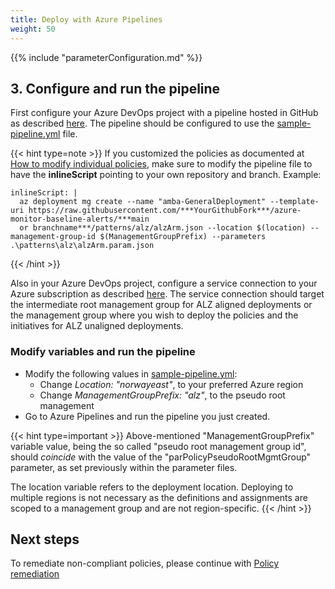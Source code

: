 ```yaml
---
title: Deploy with Azure Pipelines
weight: 50
---
```


{{% include "parameterConfiguration.md" %}}

## 3. Configure and run the pipeline

First configure your Azure DevOps project with a pipeline hosted in GitHub as described [here](https://learn.microsoft.com/en-us/azure/devops/pipelines/repos/github?view=azure-devops&tabs=yaml#access-to-github-repositories). The pipeline should be configured to use the [sample-pipeline.yml](https://github.com/Azure/azure-monitor-baseline-alerts/blob/main/patterns/alz/examples/sample-pipeline.yml) file.

{{< hint type=note >}}
If you customized the policies as documented at [How to modify individual policies](./Introduction-to-deploying-the-ALZ-Pattern.md#how-to-modify-individual-policies), make sure to modify the pipeline file to have the **inlineScript** pointing to your own repository and branch. Example:

    inlineScript: |
      az deployment mg create --name "amba-GeneralDeployment" --template-uri https://raw.githubusercontent.com/***YourGithubFork***/azure-monitor-baseline-alerts/***main
      or branchname***/patterns/alz/alzArm.json --location $(location) --management-group-id $(ManagementGroupPrefix) --parameters .\patterns\alz\alzArm.param.json

{{< /hint >}}

Also in your Azure DevOps project, configure a service connection to your Azure subscription as described [here](https://docs.microsoft.com/en-us/azure/devops/pipelines/library/connect-to-azure?view=azure-devops&tabs=yaml). The service connection should target the intermediate root management group for ALZ aligned deployments or the management group where you wish to deploy the policies and the initiatives for ALZ unaligned deployments.

### Modify variables and run the pipeline

- Modify the following values in [sample-pipeline.yml](https://github.com/Azure/azure-monitor-baseline-alerts/blob/main/patterns/alz/examples/sample-pipeline.yml):
  - Change _Location: "norwayeast"_, to your preferred Azure region
  - Change _ManagementGroupPrefix: "alz"_, to the pseudo root management
- Go to Azure Pipelines and run the pipeline you just created.

{{< hint type=important >}}
Above-mentioned "ManagementGroupPrefix" variable value, being the so called "pseudo root management group id", should _coincide_ with the value of the "parPolicyPseudoRootMgmtGroup" parameter, as set previously within the parameter files.

The location variable refers to the deployment location. Deploying to multiple regions is not necessary as the definitions and assignments are scoped to a management group and are not region-specific.
{{< /hint >}}

## Next steps

To remediate non-compliant policies, please continue with [Policy remediation](../Remediate-Policies)
